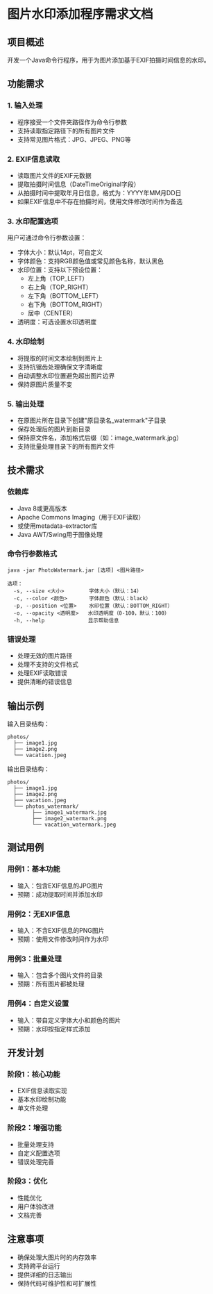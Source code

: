 # 图片水印添加程序需求文档

## 项目概述
开发一个Java命令行程序，用于为图片添加基于EXIF拍摄时间信息的水印。

## 功能需求

### 1. 输入处理
- 程序接受一个文件夹路径作为命令行参数
- 支持读取指定路径下的所有图片文件
- 支持常见图片格式：JPG、JPEG、PNG等

### 2. EXIF信息读取
- 读取图片文件的EXIF元数据
- 提取拍摄时间信息（DateTimeOriginal字段）
- 从拍摄时间中提取年月日信息，格式为：YYYY年MM月DD日
- 如果EXIF信息中不存在拍摄时间，使用文件修改时间作为备选

### 3. 水印配置选项
用户可通过命令行参数设置：
- 字体大小：默认14pt，可自定义
- 字体颜色：支持RGB颜色值或常见颜色名称，默认黑色
- 水印位置：支持以下预设位置：
  - 左上角（TOP_LEFT）
  - 右上角（TOP_RIGHT）
  - 左下角（BOTTOM_LEFT）
  - 右下角（BOTTOM_RIGHT）
  - 居中（CENTER）
- 透明度：可选设置水印透明度

### 4. 水印绘制
- 将提取的时间文本绘制到图片上
- 支持抗锯齿处理确保文字清晰度
- 自动调整水印位置避免超出图片边界
- 保持原图片质量不变

### 5. 输出处理
- 在原图片所在目录下创建"原目录名_watermark"子目录
- 保存处理后的图片到新目录
- 保持原文件名，添加格式后缀（如：image_watermark.jpg）
- 支持批量处理目录下的所有图片文件

## 技术需求

### 依赖库
- Java 8或更高版本
- Apache Commons Imaging（用于EXIF读取）
- 或使用metadata-extractor库
- Java AWT/Swing用于图像处理

### 命令行参数格式
```
java -jar PhotoWatermark.jar [选项] <图片路径>

选项：
  -s, --size <大小>        字体大小（默认：14）
  -c, --color <颜色>       字体颜色（默认：black）
  -p, --position <位置>    水印位置（默认：BOTTOM_RIGHT）
  -o, --opacity <透明度>   水印透明度（0-100，默认：100）
  -h, --help              显示帮助信息
```

### 错误处理
- 处理无效的图片路径
- 处理不支持的文件格式
- 处理EXIF读取错误
- 提供清晰的错误信息

## 输出示例

输入目录结构：
```
photos/
  ├── image1.jpg
  ├── image2.png
  └── vacation.jpeg
```

输出目录结构：
```
photos/
  ├── image1.jpg
  ├── image2.png
  ├── vacation.jpeg
  └── photos_watermark/
        ├── image1_watermark.jpg
        ├── image2_watermark.png
        └── vacation_watermark.jpeg
```

## 测试用例

### 用例1：基本功能
- 输入：包含EXIF信息的JPG图片
- 预期：成功提取时间并添加水印

### 用例2：无EXIF信息
- 输入：不含EXIF信息的PNG图片
- 预期：使用文件修改时间作为水印

### 用例3：批量处理
- 输入：包含多个图片文件的目录
- 预期：所有图片都被处理

### 用例4：自定义设置
- 输入：带自定义字体大小和颜色的图片
- 预期：水印按指定样式添加

## 开发计划

### 阶段1：核心功能
- EXIF信息读取实现
- 基本水印绘制功能
- 单文件处理

### 阶段2：增强功能
- 批量处理支持
- 自定义配置选项
- 错误处理完善

### 阶段3：优化
- 性能优化
- 用户体验改进
- 文档完善

## 注意事项
- 确保处理大图片时的内存效率
- 支持跨平台运行
- 提供详细的日志输出
- 保持代码可维护性和可扩展性
